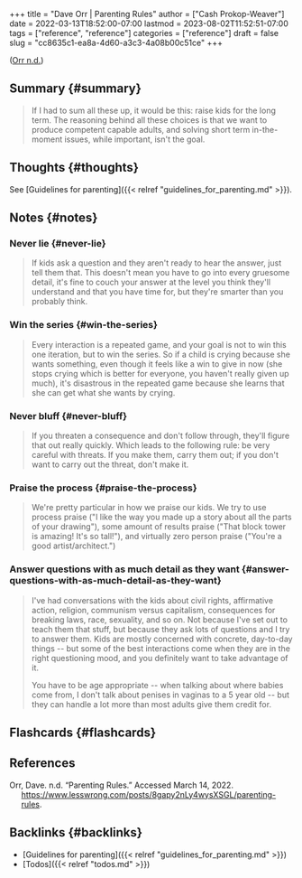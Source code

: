 +++
title = "Dave Orr | Parenting Rules"
author = ["Cash Prokop-Weaver"]
date = 2022-03-13T18:52:00-07:00
lastmod = 2023-08-02T11:52:51-07:00
tags = ["reference", "reference"]
categories = ["reference"]
draft = false
slug = "cc8635c1-ea8a-4d60-a3c3-4a08b00c51ce"
+++

(<a href="#citeproc_bib_item_1">Orr n.d.</a>)


## Summary {#summary}

> If I had to sum all these up, it would be this: raise kids for the long term. The reasoning behind all these choices is that we want to produce competent capable adults, and solving short term in-the-moment issues, while important, isn't the goal.


## Thoughts {#thoughts}

See [Guidelines for parenting]({{< relref "guidelines_for_parenting.md" >}}).


## Notes {#notes}


### Never lie {#never-lie}

> If kids ask a question and they aren't ready to hear the answer, just tell them that. This doesn't mean you have to go into every gruesome detail, it's fine to couch your answer at the level you think they'll understand and that you have time for, but they're smarter than you probably think.


### Win the series {#win-the-series}

> Every interaction is a repeated game, and your goal is not to win this one iteration, but to win the series. So if a child is crying because she wants something, even though it feels like a win to give in now (she stops crying which is better for everyone, you haven't really given up much), it's disastrous in the repeated game because she learns that she can get what she wants by crying.


### Never bluff {#never-bluff}

> If you threaten a consequence and don't follow through, they'll figure that out really quickly. Which leads to the following rule: be very careful with threats. If you make them, carry them out; if you don't want to carry out the threat, don't make it.


### Praise the process {#praise-the-process}

> We're pretty particular in how we praise our kids. We try to use process praise ("I like the way you made up a story about all the parts of your drawing"), some amount of results praise ("That block tower is amazing! It's so tall!"), and virtually zero person praise ("You're a good artist/architect.")


### Answer questions with as much detail as they want {#answer-questions-with-as-much-detail-as-they-want}

> I've had conversations with the kids about civil rights, affirmative action, religion, communism versus capitalism, consequences for breaking laws, race, sexuality, and so on. Not because I've set out to teach them that stuff, but because they ask lots of questions and I try to answer them. Kids are mostly concerned with concrete, day-to-day things -- but some of the best interactions come when they are in the right questioning mood, and you definitely want to take advantage of it.
>
> You have to be age appropriate -- when talking about where babies come from, I don't talk about penises in vaginas to a 5 year old -- but they can handle a lot more than most adults give them credit for.


## Flashcards {#flashcards}

## References

<style>.csl-entry{text-indent: -1.5em; margin-left: 1.5em;}</style><div class="csl-bib-body">
  <div class="csl-entry"><a id="citeproc_bib_item_1"></a>Orr, Dave. n.d. “Parenting Rules.” Accessed March 14, 2022. <a href="https://www.lesswrong.com/posts/8gapy2nLy4wysXSGL/parenting-rules">https://www.lesswrong.com/posts/8gapy2nLy4wysXSGL/parenting-rules</a>.</div>
</div>


## Backlinks {#backlinks}

-   [Guidelines for parenting]({{< relref "guidelines_for_parenting.md" >}})
-   [Todos]({{< relref "todos.md" >}})
